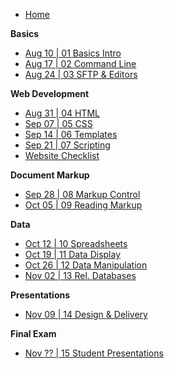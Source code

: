 <!-- docs/_sidebar.md -->

* [Home](/)

**Basics**
* [Aug 10 | 01 Basics Intro](01-basics.md)
* [Aug 17 | 02 Command Line](02-commandline.md)
* [Aug 24 | 03 SFTP & Editors](03-sftp-editors.md)

**Web Development**
* [Aug 31 | 04 HTML](04-html.md)
* [Sep 07 | 05 CSS](05-css.md)
* [Sep 14 | 06 Templates](06-templates.md)
* [Sep 21 | 07 Scripting](07-scripting.md)
* [Website Checklist](07-checklist.md)

**Document Markup**
* [Sep 28 | 08 Markup Control](08-markup-control.md)
* [Oct 05 | 09 Reading Markup](09-reading-markup.md)

**Data**
* [Oct 12 | 10 Spreadsheets](10-spreadsheets.md)
* [Oct 19 | 11 Data Display](11-data-display.md)
* [Oct 26 | 12 Data Manipulation](12-data-manipulation.md)
* [Nov 02 | 13 Rel. Databases](13-databases.md)

**Presentations**
* [Nov 09 | 14 Design & Delivery](14-design-delivery.md)

**Final Exam**
* [Nov ?? | 15 Student Presentations](15-final-presentations.md)
